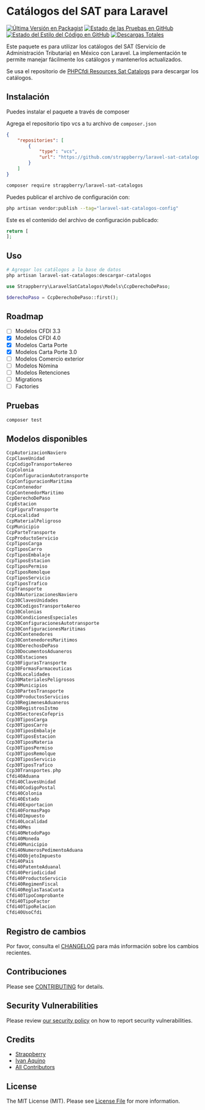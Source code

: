 # Catálogos del SAT para Laravel

[![Última Versión en Packagist](https://img.shields.io/packagist/v/strappberry/laravel-sat-catalogos.svg?style=flat-square)](https://packagist.org/packages/strappberry/laravel-sat-catalogos)
[![Estado de las Pruebas en GitHub](https://img.shields.io/github/actions/workflow/status/strappberry/laravel-sat-catalogos/run-tests.yml?branch=main&label=tests&style=flat-square)](https://github.com/strappberry/laravel-sat-catalogos/actions?query=workflow%3Arun-tests+branch%3Amain)
[![Estado del Estilo del Código en GitHub](https://img.shields.io/github/actions/workflow/status/strappberry/laravel-sat-catalogos/fix-php-code-style-issues.yml?branch=main&label=code%20style&style=flat-square)](https://github.com/strappberry/laravel-sat-catalogos/actions?query=workflow%3A"Fix+PHP+code+style+issues"+branch%3Amain)
[![Descargas Totales](https://img.shields.io/packagist/dt/strappberry/laravel-sat-catalogos.svg?style=flat-square)](https://packagist.org/packages/strappberry/laravel-sat-catalogos)


Este paquete es para utilizar los catálogos del SAT (Servicio de Administración Tributaria) en México con Laravel. La implementación te permite manejar fácilmente los catálogos y mantenerlos actualizados.

Se usa el repositorio de [PHPCfdi Resources Sat Catalogs](https://github.com/phpcfdi/resources-sat-catalogs) para descargar los catálogos.

## Instalación

Puedes instalar el paquete a través de composer

Agrega el repositorio tipo vcs a tu archivo de `composer.json`

```json
{
    "repositories": [
        {
            "type": "vcs",
            "url": "https://github.com/strappberry/laravel-sat-catalogos.git"
        }
    ]
}
```

```bash
composer require strappberry/laravel-sat-catalogos
```

Puedes publicar el archivo de configuración con:

```bash
php artisan vendor:publish --tag="laravel-sat-catalogos-config"
```

Este es el contenido del archivo de configuración publicado:

```php
return [
];
```

## Uso

```bash
# Agregar los catálogos a la base de datos
php artisan laravel-sat-catalogos:descargar-catalogos
```

```php
use Strappberry\LaravelSatCatalogos\Models\CcpDerechoDePaso;

$derechoPaso = CcpDerechoDePaso::first();
```

## Roadmap

- [ ] Modelos CFDI 3.3
- [x] Modelos CFDI 4.0
- [x] Modelos Carta Porte
- [x] Modelos Carta Porte 3.0
- [ ] Modelos Comercio exterior
- [ ] Modelos Nómina
- [ ] Modelos Retenciones
- [ ] Migrations
- [ ] Factories

## Pruebas

```bash
composer test
```

## Modelos disponibles
```php
CcpAutorizacionNaviero
CcpClaveUnidad
CcpCodigoTransporteAereo
CcpColonia
CcpConfiguracionAutotransporte
CcpConfiguracionMaritima
CcpContenedor
CcpContenedorMaritimo
CcpDerechoDePaso
CcpEstacion
CcpFiguraTransporte
CcpLocalidad
CcpMaterialPeligroso
CcpMunicipio
CcpParteTransporte
CcpProductoServicio
CcpTiposCarga
CcpTiposCarro
CcpTiposEmbalaje
CcpTiposEstacion
CcpTiposPermiso
CcpTiposRemolque
CcpTiposServicio
CcpTiposTrafico
CcpTransporte
Ccp30AutorizacionesNaviero
Ccp30ClavesUnidades
Ccp30CodigosTransporteAereo
Ccp30Colonias
Ccp30CondicionesEspeciales
Ccp30ConfiguracionesAutotransporte
Ccp30ConfiguracionesMaritimas
Ccp30Contenedores
Ccp30ContenedoresMaritimos
Ccp30DerechosDePaso
Ccp30DocumentosAduaneros
Ccp30Estaciones
Ccp30FigurasTransporte
Ccp30FormasFarmaceuticas
Ccp30Localidades
Ccp30MaterialesPeligrosos
Ccp30Municipios
Ccp30PartesTransporte
Ccp30ProductosServicios
Ccp30RegimenesAduaneros
Ccp30RegistrosIstmo
Ccp30SectoresCofepris
Ccp30TiposCarga
Ccp30TiposCarro
Ccp30TiposEmbalaje
Ccp30TiposEstacion
Ccp30TiposMateria
Ccp30TiposPermiso
Ccp30TiposRemolque
Ccp30TiposServicio
Ccp30TiposTrafico
Ccp30Transportes.php
Cfdi40Aduana
Cfdi40ClavesUnidad
Cfdi40CodigoPostal
Cfdi40Colonia
Cfdi40Estado
Cfdi40Exportacion
Cfdi40FormasPago
Cfdi40Impuesto
Cfdi40Localidad
Cfdi40Mes
Cfdi40MetodoPago
Cfdi40Moneda
Cfdi40Municipio
Cfdi40NumerosPedimentoAduana
Cfdi40ObjetoImpuesto
Cfdi40Pais
Cfdi40PatenteAduanal
Cfdi40Periodicidad
Cfdi40ProductoServicio
Cfdi40RegimenFiscal
Cfdi40ReglasTasaCuota
Cfdi40TipoComprobante
Cfdi40TipoFactor
Cfdi40TipoRelacion
Cfdi40UsoCfdi
```

## Registro de cambios

Por favor, consulta el [CHANGELOG](CHANGELOG.md) para más información sobre los cambios recientes.

## Contribuciones

Please see [CONTRIBUTING](CONTRIBUTING.md) for details.

## Security Vulnerabilities

Please review [our security policy](../../security/policy) on how to report security vulnerabilities.

## Credits

- [Strappberry](https://github.com/Strappberry)
- [Ivan Aquino](https://github.com/IvanAquino)
- [All Contributors](../../contributors)

## License

The MIT License (MIT). Please see [License File](LICENSE.md) for more information.
